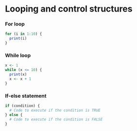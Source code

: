 # Looping and control structures

### For loop

```r
for (i in 1:10) {
  print(i)
}
```

### While loop

```r
x <- 1
while (x <= 10) {
  print(x)
  x <- x + 1
}
```

### If-else statement

```r
if (condition) {
  # Code to execute if the condition is TRUE
} else {
  # Code to execute if the condition is FALSE
}
```
